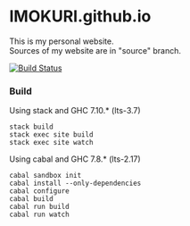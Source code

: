 # IMOKURI.github.io

This is my personal website.  
Sources of my website are in "source" branch.  

[![Build Status](https://travis-ci.org/IMOKURI/IMOKURI.github.io.svg?branch=source)](https://travis-ci.org/IMOKURI/IMOKURI.github.io)


### Build

Using stack and GHC 7.10.* (lts-3.7)

~~~
stack build
stack exec site build
stack exec site watch
~~~

Using cabal and GHC 7.8.* (lts-2.17)

~~~
cabal sandbox init
cabal install --only-dependencies
cabal configure
cabal build
cabal run build
cabal run watch
~~~

